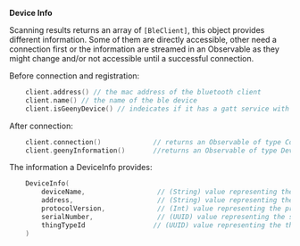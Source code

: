 **Device Info**

Scanning results returns an array of `[BleClient]`, this object provides different information. Some of them
are directly accessible, other need a connection first or the information are streamed in an Observable as
they might change and/or not accessible until a successful connection. 

Before connection and registration:

```kotlin
    client.address() // the mac address of the bluetooth client 
    client.name() // the name of the ble device
    client.isGeenyDevice() // indeicates if it has a gatt service with the Geeny UUID
```

After connection:

```kotlin
    client.connection()             // returns an Observable of type ConnectionState to track the connection state of the device
    client.geenyInformation()       //returns an Observable of type DeviceInfo to track additional geeny related infos after connection
```

The information a DeviceInfo provides:

```kotlin
    DeviceInfo(
        deviceName,                  // (String) value representing the name of the device,
        address,                     // (String) value representing the ble mac address
        protocolVersion,             // (Int) value representing the protocol version this cloudThingInfo communicates
        serialNumber,                // (UUID) value representing the serial number
        thingTypeId                 // (UUID) value representing the thingtype registerd at Geeny
    )
```
